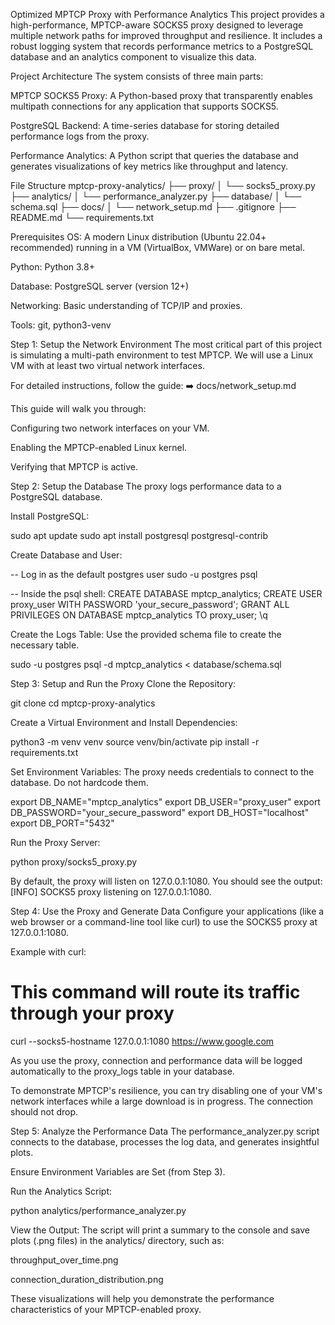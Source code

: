 Optimized MPTCP Proxy with Performance Analytics
This project provides a high-performance, MPTCP-aware SOCKS5 proxy designed to leverage multiple network paths for improved throughput and resilience. It includes a robust logging system that records performance metrics to a PostgreSQL database and an analytics component to visualize this data.

Project Architecture
The system consists of three main parts:

MPTCP SOCKS5 Proxy: A Python-based proxy that transparently enables multipath connections for any application that supports SOCKS5.

PostgreSQL Backend: A time-series database for storing detailed performance logs from the proxy.

Performance Analytics: A Python script that queries the database and generates visualizations of key metrics like throughput and latency.

File Structure
mptcp-proxy-analytics/
├── proxy/
│   └── socks5_proxy.py
├── analytics/
│   └── performance_analyzer.py
├── database/
│   └── schema.sql
├── docs/
│   └── network_setup.md
├── .gitignore
├── README.md
└── requirements.txt

Prerequisites
OS: A modern Linux distribution (Ubuntu 22.04+ recommended) running in a VM (VirtualBox, VMWare) or on bare metal.

Python: Python 3.8+

Database: PostgreSQL server (version 12+)

Networking: Basic understanding of TCP/IP and proxies.

Tools: git, python3-venv

Step 1: Setup the Network Environment
The most critical part of this project is simulating a multi-path environment to test MPTCP. We will use a Linux VM with at least two virtual network interfaces.

For detailed instructions, follow the guide:
➡️ docs/network_setup.md

This guide will walk you through:

Configuring two network interfaces on your VM.

Enabling the MPTCP-enabled Linux kernel.

Verifying that MPTCP is active.

Step 2: Setup the Database
The proxy logs performance data to a PostgreSQL database.

Install PostgreSQL:

sudo apt update
sudo apt install postgresql postgresql-contrib

Create Database and User:

-- Log in as the default postgres user
sudo -u postgres psql

-- Inside the psql shell:
CREATE DATABASE mptcp_analytics;
CREATE USER proxy_user WITH PASSWORD 'your_secure_password';
GRANT ALL PRIVILEGES ON DATABASE mptcp_analytics TO proxy_user;
\q

Create the Logs Table:
Use the provided schema file to create the necessary table.

sudo -u postgres psql -d mptcp_analytics < database/schema.sql

Step 3: Setup and Run the Proxy
Clone the Repository:

git clone <your-repo-url>
cd mptcp-proxy-analytics

Create a Virtual Environment and Install Dependencies:

python3 -m venv venv
source venv/bin/activate
pip install -r requirements.txt

Set Environment Variables:
The proxy needs credentials to connect to the database. Do not hardcode them.

export DB_NAME="mptcp_analytics"
export DB_USER="proxy_user"
export DB_PASSWORD="your_secure_password"
export DB_HOST="localhost"
export DB_PORT="5432"

Run the Proxy Server:

python proxy/socks5_proxy.py

By default, the proxy will listen on 127.0.0.1:1080. You should see the output: [INFO] SOCKS5 proxy listening on 127.0.0.1:1080.

Step 4: Use the Proxy and Generate Data
Configure your applications (like a web browser or a command-line tool like curl) to use the SOCKS5 proxy at 127.0.0.1:1080.

Example with curl:

# This command will route its traffic through your proxy
curl --socks5-hostname 127.0.0.1:1080 https://www.google.com

As you use the proxy, connection and performance data will be logged automatically to the proxy_logs table in your database.

To demonstrate MPTCP's resilience, you can try disabling one of your VM's network interfaces while a large download is in progress. The connection should not drop.

Step 5: Analyze the Performance Data
The performance_analyzer.py script connects to the database, processes the log data, and generates insightful plots.

Ensure Environment Variables are Set (from Step 3).

Run the Analytics Script:

python analytics/performance_analyzer.py

View the Output:
The script will print a summary to the console and save plots (.png files) in the analytics/ directory, such as:

throughput_over_time.png

connection_duration_distribution.png

These visualizations will help you demonstrate the performance characteristics of your MPTCP-enabled proxy.